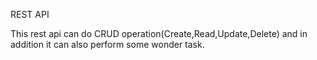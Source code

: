 REST API

This rest api can do CRUD operation(Create,Read,Update,Delete) and in addition it can also perform some wonder task.
